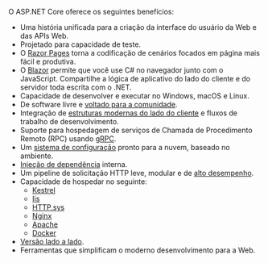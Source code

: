 O ASP.NET Core oferece os seguintes benefícios:

* Uma história unificada para a criação da interface do usuário da Web e das APIs Web.
* Projetado para capacidade de teste.
* O [Razor Pages](xref:razor-pages/index) torna a codificação de cenários focados em página mais fácil e produtiva.
* O [Blazor](xref:blazor/index) permite que você use C# no navegador junto com o JavaScript. Compartilhe a lógica de aplicativo do lado do cliente e do servidor toda escrita com o .NET.
* Capacidade de desenvolver e executar no Windows, macOS e Linux.
* De software livre e [voltado para a comunidade](https://live.asp.net/).
* Integração de [estruturas modernas do lado do cliente](xref:blazor/index) e fluxos de trabalho de desenvolvimento.
* Suporte para hospedagem de serviços de Chamada de Procedimento Remoto (RPC) usando [gRPC](xref:grpc/index).
* Um [sistema de configuração](xref:fundamentals/configuration/index) pronto para a nuvem, baseado no ambiente.
* [Injeção de dependência](xref:fundamentals/dependency-injection) interna.
* Um pipeline de solicitação HTTP leve, modular e de [alto desempenho](https://github.com/aspnet/benchmarks).
* Capacidade de hospedar no seguinte:
  * [Kestrel](xref:fundamentals/servers/kestrel)
  * [Iis](xref:host-and-deploy/iis/index)
  * [HTTP.sys](xref:fundamentals/servers/httpsys)
  * [Nginx](xref:host-and-deploy/linux-nginx)
  * [Apache](xref:host-and-deploy/linux-apache)
  * [Docker](xref:host-and-deploy/docker/index)
* [Versão lado a lado](/dotnet/standard/choosing-core-framework-server#a-need-for-side-by-side-of-net-versions-per-application-level).
* Ferramentas que simplificam o moderno desenvolvimento para a Web.
